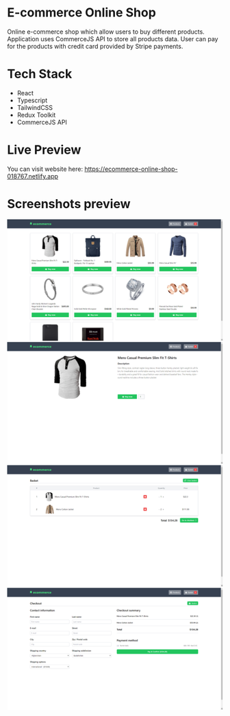 # E-commerce Online Shop
Online e-commerce shop which allow users to buy different products. Application uses CommerceJS API to store all products data. User can pay for the products with credit card provided by Stripe payments.

# Tech Stack
+ React
+ Typescript
+ TailwindCSS
+ Redux Toolkit
+ CommerceJS API

# Live Preview
You can visit website here: https://ecommerce-online-shop-018767.netlify.app

# Screenshots preview 
![index screenshot](screenshots/index_screenshot.png)
<br />
![product screenshot](screenshots/product_screenshot.png)
<br />
![basket screenshot](screenshots/basket_screenshot.png)
<br />
![checkout screenshot](screenshots/checkout_screenshot.png)  
